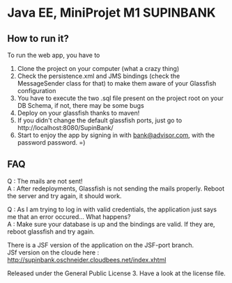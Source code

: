 Java EE, MiniProjet M1 SUPINBANK
================================


How to run it?
--------------

To run the web app, you have to 

1) Clone the project on your computer (what a crazy thing) <br />
2) Check the persistence.xml and JMS bindings (check the MessageSender class for that) to make them aware of your Glassfish configuration <br/>
3) You have to execute the two .sql file present on the project root on your DB Schema, if not, there may be some bugs <br/>
4) Deploy on your glassfish thanks to maven!<br/>
5) If you didn't change the default glassfish ports, just go to http://localhost:8080/SupinBank/<br/>
6) Start to enjoy the app by signing in with bank@advisor.com, with the password password. =)<br />


FAQ
---

Q : The mails are not sent!<br/>
A : After redeployments, Glassfish is not sending the mails properly. Reboot the server and try again, it should work.

Q : As I am trying to log in with valid credentials, the application just says me that an error occured... What happens?<br />
A : Make sure your database is up and the bindings are valid. If they are, reboot glassfish and try again.

There is a JSF version of the application on the JSF-port branch.<br />
JSf version on the cloude here : http://supinbank.oschneider.cloudbees.net/index.xhtml

Released under the General Public License 3. Have a look at the license file.